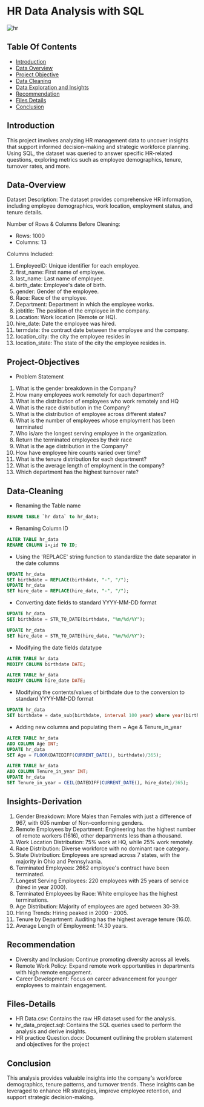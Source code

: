 # HR Data Analysis with SQL


![hr](https://github.com/user-attachments/assets/6f54b6fe-b715-4818-b23d-041a507308a8)


## Table Of Contents
- [Introduction](#Introduction)
- [Data Overview](#Data-Overview)
- [Project Objective](#Project-Objective)
- [Data Cleaning](#Data-Overview)
- [Data Exploration and Insights](#Insights-Derivation)
- [Recommendation](#Recommendation)
- [Files Details](#Files-Details)
- [Conclusion](#Conclusion)


## Introduction
This project involves analyzing HR management data to uncover insights that support informed decision-making and strategic workforce planning. 
Using SQL, the dataset was queried to answer specific HR-related questions, exploring metrics such as employee demographics, tenure, turnover rates, and more.


## Data-Overview
Dataset Description: The dataset provides comprehensive HR information, including employee demographics, work location, employment status, and tenure details.

Number of Rows & Columns Before Cleaning:
- Rows: 1000
- Columns: 13

Columns Included:
1. EmployeeID: Unique identifier for each employee.
2. first_name: First name of employee.
3. last_name: Last name of employee.
4. birth_date: Employee's date of birth.
5. gender: Gender of the employee.
6. Race: Race of the employee.
7. Department: Department in which the employee works.
8. jobtitle: The position of the employee in the company.
9. Location: Work location (Remote or HQ).
10. hire_date: Date the employee was hired.
11. termdate: the contract date between the employee and the company.
12. location_city: the city the employee resides in
13. location_state: The state of the city the employee resides in.


## Project-Objectives
- Problem Statement
1. What is the gender breakdown in the Company? 
2. How many employees work remotely for each department? 
3. What is the distribution of employees who work remotely and HQ 
4. What is the race distribution in the Company? 
5. What is the distribution of employee across different states? 
6. What is the number of employees whose employment has been terminated 
7. Who is/are the longest serving employee in the organization. 
8. Return the terminated employees by their race 
9. What is the age distribution in the Company? 
10. How have employee hire counts varied over time? 
11. What is the tenure distribution for each department? 
12. What is the average length of employment in the company? 
13. Which department has the highest turnover rate?


## Data-Cleaning
- Renaming the Table name
```sql
RENAME TABLE `hr data` to hr_data;
```
- Renaming Column ID
```sql
ALTER TABLE hr_data
RENAME COLUMN ï»¿id TO ID;
```
- Using the 'REPLACE' string function to standardize the date separator in the date columns
```sql
UPDATE hr_data 
SET birthdate = REPLACE(birthdate, "-", "/");
UPDATE hr_data 
SET hire_date = REPLACE(hire_date, "-", "/");
```
- Converting date fields to standard YYYY-MM-DD format
```sql
UPDATE hr_data
SET birthdate = STR_TO_DATE(birthdate, "%m/%d/%Y");

UPDATE hr_data
SET hire_date = STR_TO_DATE(hire_date, "%m/%d/%Y");
```
- Modifying the date fields datatype
```sql
ALTER TABLE hr_data
MODIFY COLUMN birthdate DATE;

ALTER TABLE hr_data
MODIFY COLUMN hire_date DATE;
```
- Modifying the contents/values of birthdate due to the conversion to standard YYYY-MM-DD format
```sql
UPDATE hr_data 
SET birthdate = date_sub(birthdate, interval 100 year) where year(birthdate) > 2002;
```
- Adding new columns and populating them  ~ Age & Tenure_in_year
```sql
ALTER TABLE hr_data
ADD COLUMN Age INT;
UPDATE hr_data
SET Age = FLOOR(DATEDIFF(CURRENT_DATE(), birthdate)/365);

ALTER TABLE hr_data
ADD COLUMN Tenure_in_year INT;
UPDATE hr_data
SET Tenure_in_year = CEIL(DATEDIFF(CURRENT_DATE(), hire_date)/365);
```


## Insights-Derivation
1. Gender Breakdown: More Males than Females with just a difference of 967, with 605 number of Non-conforming genders.
2. Remote Employees by Department: Engineering has the highest number of remote workers (1616), other departments less than a thousand.
3. Work Location Distribution: 75% work at HQ, while 25% work remotely.
4. Race Distribution: Diverse workforce with no dominant race category.
5. State Distribution: Employees are spread across 7 states, with the majority in Ohio and Pennsylvania.
6. Terminated Employees: 2662 employee's contract have been terminated.
7. Longest Serving Employees: 220 employees with 25 years of service (hired in year 2000).
8. Terminated Employees by Race: White employee has the highest terminations.
9. Age Distribution: Majority of employees are aged between 30-39.
10. Hiring Trends: Hiring peaked in 2000 - 2005.
11. Tenure by Department: Auditing has the highest average tenure (16.0).
12. Average Length of Employment: 14.30 years.


## Recommendation
- Diversity and Inclusion: Continue promoting diversity across all levels.
- Remote Work Policy: Expand remote work opportunities in departments with high remote engagement.
- Career Development: Focus on career advancement for younger employees to maintain engagement.


## Files-Details
- HR Data.csv: Contains the raw HR dataset used for the analysis.
- hr_data_project.sql: Contains the SQL queries used to perform the analysis and derive insights.
- HR practice Question.docx: Document outlining the problem statement and objectives for the project


## Conclusion
This analysis provides valuable insights into the company's workforce demographics, tenure patterns, and turnover trends. These insights can be leveraged to enhance HR strategies, improve employee retention, and support strategic decision-making.
